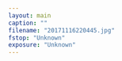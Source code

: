 ```yaml
---
layout: main
caption: ""
filename: "20171116220445.jpg"
fstop: "Unknown"
exposure: "Unknown"
---
```

